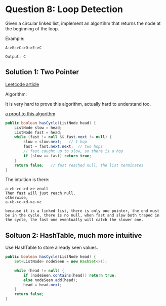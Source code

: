 # Question 8: Loop Detection

Given a circular linked list, implement an algortihm that returns the node at the beginning of the loop.

Example:

```
A->B->C->D->E->C

Output: C
```

## Solution 1: Two Pointer

[Leetcode article](https://leetcode.com/articles/linked-list-cycle/)

Algorithm:

It is very hard to prove this algorithm, actually hard to understand too.

[a proof to this algorithm](https://stackoverflow.com/questions/3952805/proof-of-detecting-the-start-of-cycle-in-linked-list)

```java
public boolean hasCycle(ListNode head) {
    ListNode slow = head;
    ListNode fast = head;
    while (fast != null && fast.next != null) {
        slow = slow.next;   // 1 hop
        fast = fast.next.next;  // two hops
        // fast caught up to slow, so there is a hop
        if (slow == fast) return true;
    }
    return false;   // fast reached null, the list terminates
}
```

The intuition is there:

```
a->b->c->d->e->null
Then fast will just reach null.
otherwise,
a->b->c->d->e->c

because it is a linked list, there is only one pointer, the end must be in the cycle. there is no null, when fast and slow both traped in the cycle, the fast one eventually will catch the slower one.
```

## Soltuon 2: HashTable, much more intuitive

Use HashTable to store already seen values.

```java
public boolean hasCycle(ListNode head) {
    Set<ListNode> nodeSeen = new HashSet<>();

    while (head != null) {
        if (nodeSeen.contains(head)) return true;
        else nodeSeen.add(head);
        head = head.next;
    }
    return false;
}
```
